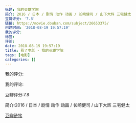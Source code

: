 ```yaml
---
标题: 我的英雄学院
简介: 2016 / 日本 / 剧情 动作 动画 / 长崎健司 / 山下大辉 三宅健太
豆瓣评分: '7.8'
链接: https://movie.douban.com/subject/26653375/
创建时间: '2018-08-19 19:57:19'
我的评分:
标签:
评论:
date: 2018-08-19 19:57:19
title: 看了电影 - 我的英雄学院
tags: [电影]
categories: []
---
```


我的评分:

我的评论:

豆瓣评分:7.8

简介:2016 / 日本 / 剧情 动作 动画 / 长崎健司 / 山下大辉 三宅健太

[豆瓣链接](https://movie.douban.com/subject/26653375/)

